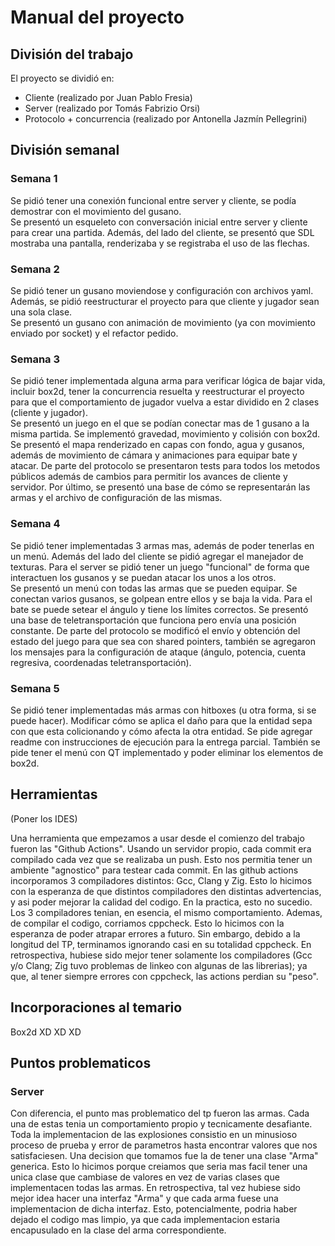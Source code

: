 # Manual del proyecto
## División del trabajo
El proyecto se dividió en:
- Cliente (realizado por Juan Pablo Fresia)
- Server (realizado por Tomás Fabrizio Orsi)
- Protocolo + concurrencia (realizado por Antonella Jazmín Pellegrini)

## División semanal
### Semana 1
Se pidió tener una conexión funcional entre server y cliente, se podía demostrar con el movimiento del gusano. \
Se presentó un esqueleto con conversación inicial entre server y cliente para crear una partida. Además, del lado del cliente, se presentó que SDL mostraba una pantalla, renderizaba y se registraba el uso de las flechas.

### Semana 2
Se pidió tener un gusano moviendose y configuración con archivos yaml. Además, se pidió reestructurar el proyecto para que cliente y jugador sean una sola clase. \
Se presentó un gusano con animación de movimiento (ya con movimiento enviado por socket) y el refactor pedido.

### Semana 3
Se pidió tener implementada alguna arma para verificar lógica de bajar vida, incluir box2d, tener la concurrencia resuelta y reestructurar el proyecto para que el comportamiento de jugador vuelva a estar dividido en 2 clases (cliente y jugador).\
Se presentó un juego en el que se podían conectar mas de 1 gusano a la misma partida. Se implementó gravedad, movimiento y colisión con box2d. Se presentó el mapa renderizado en capas con fondo, agua y gusanos, además de movimiento de cámara y animaciones para equipar bate y atacar. De parte del protocolo se presentaron tests para todos los metodos públicos además de cambios para permitir los avances de cliente y servidor. Por último, se presentó una base de cómo se representarán las armas y el archivo de configuración de las mismas.

### Semana 4
Se pidió tener implementadas 3 armas mas, además de poder tenerlas en un menú. Además del lado del cliente se pidió agregar el manejador de texturas. Para el server se pidió tener un juego "funcional" de forma que interactuen los gusanos y se puedan atacar los unos a los otros. \
Se presentó un menú con todas las armas que se pueden equipar. Se conectan varios gusanos, se golpean entre ellos y se baja la vida. Para el bate se puede setear el ángulo y tiene los límites correctos. Se presentó una base de teletransportación que funciona pero envía una posición constante. De parte del protocolo se modificó el envío y obtención del estado del juego para que sea con shared pointers, también se agregaron los mensajes para la configuración de ataque (ángulo, potencia, cuenta regresiva, coordenadas teletransportación).

### Semana 5
Se pidió tener implementadas más armas con hitboxes (u otra forma, si se puede hacer). Modificar cómo se aplica el daño para que la entidad sepa con que esta colicionando y cómo afecta la otra entidad. Se pide agregar readme con instrucciones de ejecución para la entrega parcial. También se pide tener el menú con QT implementado y poder eliminar los elementos de box2d.

## Herramientas
(Poner los IDES)

Una herramienta que empezamos a usar desde el comienzo del trabajo fueron las "Github Actions". Usando un servidor propio, cada commit era compilado cada vez que se realizaba un push. Esto nos permitia tener un ambiente "agnostico" para testear cada commit. 
En las github actions incorporamos 3 compiladores distintos: Gcc, Clang y Zig. Esto lo hicimos con la esperanza de que distintos compiladores den distintas advertencias, y asi poder mejorar la calidad del codigo. En la practica, esto no sucedio. Los 3 compiladores tenian, en esencia, el mismo comportamiento. 
Ademas, de compilar el codigo, corriamos cppcheck. Esto lo hicimos con la esperanza de poder atrapar errores a futuro. Sin embargo, debido a la longitud del TP, terminamos ignorando casi en su totalidad cppcheck.
En retrospectiva, hubiese sido mejor tener solamente los compiladores (Gcc y/o Clang; Zig tuvo problemas de linkeo con algunas de las librerias); ya que, al tener siempre errores con cppcheck, las actions perdian su "peso".

## Incorporaciones al temario
Box2d XD XD XD

## Puntos problematicos
### Server
Con diferencia, el punto mas problematico del tp fueron las armas. Cada una de estas tenia un comportamiento propio y tecnicamente desafiante. Toda la implementacion de las explosiones consistio en un minusioso proceso de prueba y error de parametros hasta encontrar valores que nos satisfaciesen. Una decision que tomamos fue la de tener una clase "Arma" generica. Esto lo hicimos porque creiamos que seria mas facil tener una unica clase que cambiase de valores en vez de varias clases que implementacen todas las armas. En retrospectiva, tal vez hubiese sido mejor idea hacer una interfaz "Arma" y que cada arma fuese una implementacion de dicha interfaz. Esto, potencialmente, podria haber dejado el codigo mas limpio, ya que cada implementacion estaria encapusulado en la clase del arma correspondiente.

